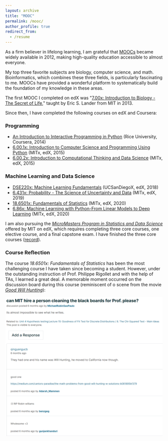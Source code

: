 ```yaml
---
layout: archive
title: "MOOC"
permalink: /mooc/
author_profile: true
redirect_from:
  - /resume
---
```

As a firm believer in lifelong learning, I am grateful that [MOOCs](https://en.wikipedia.org/wiki/Massive_open_online_course) became widely available in 2012, making high-quality education accessible to almost everyone.

My top three favorite subjects are biology, computer science, and math. Bioinformatics, which combines these three fields, is particularly fascinating to me. 
MOOCs have provided a wonderful platform to systematically build the foundation of my knowledge in these areas.

The first MOOC I completed on edX was "[7.00x: Introduction to Biology - The Secret of Life](https://verify.edx.org/cert/f12b9f27643248faa1debf7569ecad35)," taught by Eric S. Lander from MIT in 2013.

Since then, I have completed the following courses on edX and Coursera:

### Programming
- [An Introduction to Interactive Programming in Python](/files/Coursera_Certificate.pdf) (Rice University, Coursera, 2014) 
- [6.00.1x: Introduction to Computer Science and Programming Using Python](https://verify.edx.org/cert/16519db68d754ebfb96bc26cd9accfe4) (MITx, edX, 2015)
- [6.00.2x: Introduction to Computational Thinking and Data Science](https://courses.edx.org/certificates/2ab8b4b71ae04baeacd292bbee9f3723) (MITx, edX, 2015)


### Machine Learning and Data Science
- [DSE220x: Machine Learning Fundamentals](https://courses.edx.org/certificates/803fb8929d2346fda968f595f3434f70) (UCSanDiegoX, edX, 2018)
- [6.431x: Probability - The Science of Uncertainty and Data](https://courses.edx.org/certificates/2f20225598f443449f054b231215018b) (MITx, edX, 2019)
- [18.6501x: Fundamentals of Statistics](https://courses.edx.org/certificates/c39c7ebe31fd4d0490aed8b176dd5de8) (MITx, edX, 2020)
- [6.86x: Machine Learning with Python-From Linear Models to Deep Learning](https://courses.edx.org/certificates/c64399d4c9aa43a69495832e1d62cf78) (MITx, edX, 2020)

I am also pursuing the *[MicroMasters Program in Statistics and Data Science](https://micromasters.mit.edu/ds/)* offered by MIT on edX, which requires completing three core courses, one elective course, and a final capstone exam. I have finished the three core courses ([record](https://credentials.edx.org/records/programs/shared/44e27b0247604104b1e99c5953f8111f/)).

### Course Reflection
The course *18.6501x: Fundamentals of Statistics* has been the most challenging course I have taken since becoming a student. However, under the outstanding instruction of Prof. Philippe Rigollet and with the help of TAs, I learned a great deal.
A memorable moment occurred on the discussion board during this course (reminiscent of o scene from the movie *[Good Will Hunting](https://en.wikipedia.org/wiki/Good_Will_Hunting)*):

<img src="/images/edx_20210124153409.png" width="700">